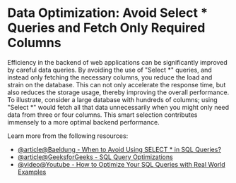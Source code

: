 # Data Optimization: Avoid Select * Queries and Fetch Only Required Columns

Efficiency in the backend of web applications can be significantly improved by careful data queries. By avoiding the use of "Select *" queries, and instead only fetching the necessary columns, you reduce the load and strain on the database. This can not only accelerate the response time, but also reduces the storage usage, thereby improving the overall performance. To illustrate, consider a large database with hundreds of columns; using "Select *" would fetch all that data unnecessarily when you might only need data from three or four columns. This smart selection contributes immensely to a more optimal backend performance.

Learn more from the following resources:

- [@article@Baeldung - When to Avoid Using SELECT * in SQL Queries?](https://www.baeldung.com/sql/select-all-columns-best-practice)
- [@article@GeeksforGeeks - SQL Query Optimizations](https://www.geeksforgeeks.org/sql/best-practices-for-sql-query-optimizations/)
- [@video@Youtube - How to Optimize Your SQL Queries with Real World Examples](https://www.youtube.com/watch?v=7atNyDISwlI&pp=0gcJCfwAo7VqN5tD)